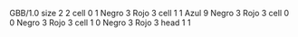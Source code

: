<gs-board> GBB/1.0
size 2 2
cell 0 1 Negro 3 Rojo 3 
cell 1 1 Azul 9 Negro 3 Rojo 3 
cell 0 0 Negro 3 Rojo 3 
cell 1 0 Negro 3 Rojo 3 
head 1 1
 </gs-board>